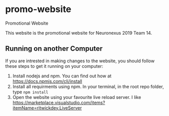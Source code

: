 # promo-website
Promotional Website

This website is the promotional website for Neuronexus 2019 Team 14.

## Running on another Computer
If you are intrested in making changes to the website, you should follow these steps to get it running on your computer:

1. Install nodejs and npm. You can find out how at https://docs.npmjs.com/cli/install
2. Install all requirments using npm. In your terminal, in the root repo folder, type `npm install`
3. Open the website using your favourite live reload server. I like https://marketplace.visualstudio.com/items?itemName=ritwickdey.LiveServer 
